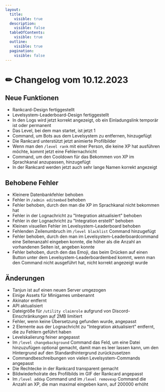 ```yaml
---
layout:
  title:
    visible: true
  description:
    visible: false
  tableOfContents:
    visible: true
  outline:
    visible: true
  pagination:
    visible: false
---
```


# ✏ Changelog vom 10.12.2023

## Neue Funktionen <a href="#1c236f3b-6bd6-4c64-8d94-d7058f2fdda7" id="1c236f3b-6bd6-4c64-8d94-d7058f2fdda7"></a>

* Rankcard-Design fertiggestellt
* Levelsystem-Leaderboard-Design fertiggestellt
* In den Logs wird jetzt korrekt angezeigt, ob ein Einladungslink temporär ist oder permanent
* Das Level, bei dem man startet, ist jetzt 1
* Command, um Bots aus dem Levelsystem zu entfernen, hinzugefügt
* Die Rankcard unterstützt jetzt animierte Profilbilder
* Wenn man den `/level rank` mit einer Person, die keine XP hat ausführen möchte, kommt jetzt eine Fehlernachricht
* Command, um den Cooldown für das Bekommen von XP im Sprachkanal anzupassen, hinzugefügt
* In der Rankcard werden jetzt auch sehr lange Namen korrekt angezeigt

## Behobene Fehler <a href="#de3e2771-351e-4760-9dc8-62c2215725bb" id="de3e2771-351e-4760-9dc8-62c2215725bb"></a>

* Kleinere Datenbankfehler behoben
* Fehler in `/admin editembed` behoben
* Fehler behoben, durch den man die XP im Sprachkanal nicht bekommen hat
* Fehler in der Lognachricht zu "Integration aktualisiert" behoben
* Fehler in der Lognachricht zu "Integration erstellt" behoben
* Kleinen visuellen Fehler im Levelsystem-Leaderboard behoben
* Fehlenden Zeilenumbruch im `/level blacklist` Command hinzugefügt
* Fehler behoben, durch den man im Levelsystem-Leaderboardcommand eine Seitenanzahl eingeben konnte, die höher als die Anzahl an vorhandenen Seiten ist, angeben konnte
* Fehler behoben, durch den das Emoji, das beim Drücken auf einen Button unter dem Levelsystem-Leaderboardembed kommt, wenn man den Command nicht ausgeführt hat, nicht korrekt angezeigt wurde

## Änderungen <a href="#330b872b-063f-4944-aa44-4a1b3dbf4349" id="330b872b-063f-4944-aa44-4a1b3dbf4349"></a>

* Tanjun ist auf einen neuen Server umgezogen
* Einige Assets für Minigames umbenannt
* Akinator entfernt
* API aktualisiert
* Dateigröße für `/utility claimrole` aufgrund von Discord-Einschränkungen auf 2MB limitiert
* Fehler, wenn keine Übersetzung gefunden wurde, angepasst
* 2 Elemente aus der Lognachricht zu "Integration aktualisiert" entfernt, die zu Fehlern geführt haben
* Levelskalierung feiner angepasst
* Im `/level changebackground` Command das Feld, um eine Datei hinzuzufügen optional gemacht, damit man es leer lassen kann, um den Hintergrund auf den Standardhintergrund zurückzusetzen
* Commandbeschreibungen von vielen Levelsystem-Commands angepasst
* Die Rechtecke in der Rankcard transparent gemacht
* Bildwiederholrate des Profilbilds im GIF der Rankcard angepasst
* Im `/level addxp` Command und im `/level removexp` Command die Anzahl an XP, die man maximal eingeben kann, auf 200000 erhöht
